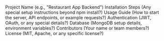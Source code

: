 Project Name (e.g., "Restaurant App Backend")
Installation Steps (Any special setup instructions beyond npm install?)
Usage Guide (How to start the server, API endpoints, or example requests?)
Authentication (JWT, OAuth, or any special details?)
Database (MongoDB setup details, environment variables?)
Contributors (Your name or team members?)
License (MIT, Apache, or any specific license?)
